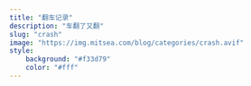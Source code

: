 ```yaml
---
title: "翻车记录"
description: "车翻了又翻"
slug: "crash"
image: "https://img.mitsea.com/blog/categories/crash.avif"
style:
    background: "#f33d79"
    color: "#fff"
---
```


